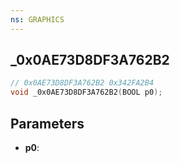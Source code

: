 ```yaml
---
ns: GRAPHICS
---
```

## _0x0AE73D8DF3A762B2

```c
// 0x0AE73D8DF3A762B2 0x342FA2B4
void _0x0AE73D8DF3A762B2(BOOL p0);
```


## Parameters
* **p0**: 

